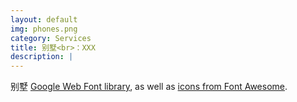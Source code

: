 ```yaml
---
layout: default
img: phones.png
category: Services
title: 别墅<br>：XXX
description: |
---
```

别墅 [Google Web Font library](http://www.google.com/fonts), as well as [icons from Font Awesome](http://fontawesome.io).